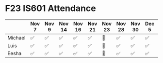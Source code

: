 # F23 IS601 Attendance
|       |Nov 7  |Nov 9  |Nov 14  |Nov 16  |Nov 21  |Nov 23  |Nov 28  |Nov 30  |Dec 5  |Dec 7  |Dec 12|
|-------|-------|-------|--------|--------|--------|--------|--------|-------|-------|------|------|
|Michael|✅     |✅      |✅      |✅      |✅      |🦃       |✅      |✅      |✅     |✅    |      |    
|Luis   |✅     |✅      |✅      |✅      |✅      |🦃       |✅      |✅      |✅     |      |      |
|Eesha  |✅     |✅      |✅      |✅      |✅        |🦃       |✅       |✅       |✅       |✅      |      |
